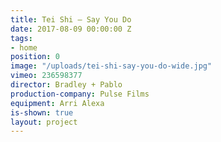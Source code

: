 ```yaml
---
title: Tei Shi — Say You Do
date: 2017-08-09 00:00:00 Z
tags:
- home
position: 0
image: "/uploads/tei-shi-say-you-do-wide.jpg"
vimeo: 236598377
director: Bradley + Pablo
production-company: Pulse Films
equipment: Arri Alexa
is-shown: true
layout: project
---
```


